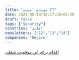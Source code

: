 ```yaml
---
title: "مهندس امنیت IT"
date: 2021-05-13T18:17:20+04:30
draft: false
tags: ["Security"]
countries: "هلند"
newsletters: ["12","13","14"]
companies: "Degiro"
---
```


[اقدام برای این موقعیت شغلی](https://degiro.homerun.co/it-security-engineer)